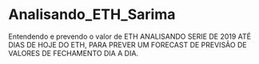 # Analisando_ETH_Sarima
Entendendo e prevendo o valor de ETH
ANALISANDO SERIE DE 2019 ATÉ DIAS DE HOJE DO ETH, PARA PREVER UM FORECAST DE PREVISÃO DE VALORES DE FECHAMENTO DIA A DIA.
